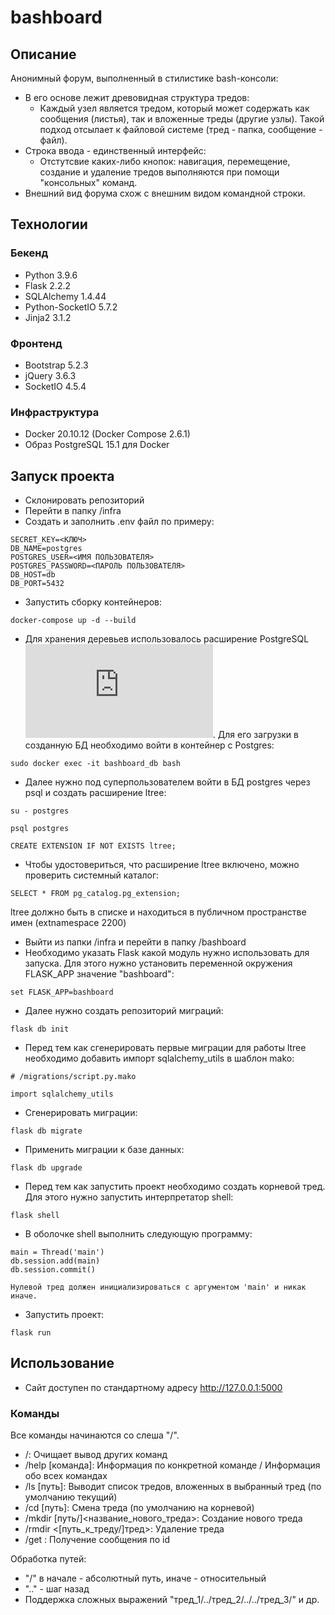 # bashboard
## Описание
Анонимный форум, выполненный в стилистике bash-консоли:
- В его основе лежит древовидная структура тредов:
    - Каждый узел является тредом, который может содержать как сообщения (листья), так и вложенные треды (другие узлы). Такой подход отсылает к файловой системе (тред - папка, сообщение - файл).
- Строка ввода - единственный интерфейс:
    - Отстутсвие каких-либо кнопок: навигация, перемещение, создание и удаление тредов выполняются при помощи "консольных" команд.
- Внешний вид форума схож с внешним видом командной строки.
## Технологии
### Бекенд
- Python 3.9.6
- Flask 2.2.2
- SQLAlchemy 1.4.44
- Python-SocketIO 5.7.2
- Jinja2 3.1.2
### Фронтенд
- Bootstrap 5.2.3
- jQuery 3.6.3
- SocketIO 4.5.4
### Инфраструктура
- Docker 20.10.12 (Docker Compose 2.6.1)
- Образ PostgreSQL 15.1 для Docker
## Запуск проекта
- Склонировать репозиторий
- Перейти в папку /infra
- Создать и заполнить .env файл по примеру:
```
SECRET_KEY=<КЛЮЧ>
DB_NAME=postgres
POSTGRES_USER=<ИМЯ ПОЛЬЗОВАТЕЛЯ>
POSTGRES_PASSWORD=<ПАРОЛЬ ПОЛЬЗОВАТЕЛЯ>
DB_HOST=db
DB_PORT=5432
```
- Запустить сборку контейнеров:
```
docker-compose up -d --build
```
- Для хранения деревьев использовалось расширение PostgreSQL ![Ltree](https://www.postgresql.org/docs/current/ltree.html). Для его загрузки в созданную БД необходимо войти в контейнер с Postgres:
```
sudo docker exec -it bashboard_db bash
```
- Далее нужно под суперпользователем войти в БД postgres через psql и создать расширение ltree:
```
su - postgres
```
```
psql postgres
```
```
CREATE EXTENSION IF NOT EXISTS ltree;
```
- Чтобы удостовериться, что расширение ltree включено, можно проверить системный каталог:
```
SELECT * FROM pg_catalog.pg_extension;
```
   ltree должно быть в списке и находиться в публичном пространстве имен (extnamespace 2200)
- Выйти из папки /infra и перейти в папку /bashboard
- Необходимо указать Flask какой модуль нужно использовать для запуска. Для этого нужно установить переменной окружения FLASK_APP значение "bashboard":
```
set FLASK_APP=bashboard
```
- Далее нужно создать репозиторий миграций:
```
flask db init
```
- Перед тем как сгенерировать первые миграции для работы ltree необходимо добавить импорт sqlalchemy_utils в шаблон mako:
```
# /migrations/script.py.mako

import sqlalchemy_utils
```
- Сгенерировать миграции:
```
flask db migrate
```
- Применить миграции к базе данных:
```
flask db upgrade
```
- Перед тем как запустить проект необходимо создать корневой тред. Для этого нужно запустить интерпретатор shell:
```
flask shell
```
- В оболочке shell выполнить следующую программу:
```
main = Thread('main')
db.session.add(main)
db.session.commit()
```
    Нулевой тред должен инициализироваться с аргументом 'main' и никак иначе.
- Запустить проект:
```
flask run
```
## Использование
- Сайт доступен по стандартному адресу http://127.0.0.1:5000
### Команды
Все команды начинаются со слеша "/".
- /: Очищает вывод других команд
- /help [команда]: Информация по конкретной команде / Информация обо всех командах
- /ls [путь]: Выводит список тредов, вложенных в выбранный тред (по умолчанию текущий)
- /cd [путь]: Смена треда (по умолчанию на корневой)
- /mkdir [путь/]<название_нового_треда>: Создание нового треда
- /rmdir <[путь_к_треду/]тред>: Удаление треда
- /get <id>: Получение сообщения по id

Обработка путей:
- "/" в начале - абсолютный путь, иначе - относительный
- ".." - шаг назад
- Поддержка сложных выражений "тред_1/../тред_2/../../тред_3/" и др.